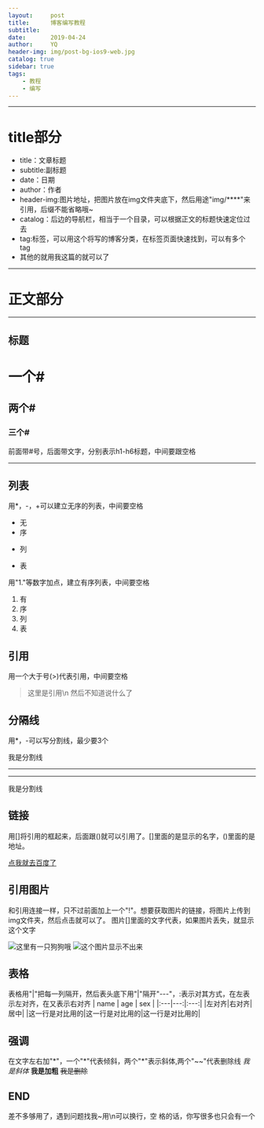 ```yaml
---
layout:     post
title:      博客编写教程
subtitle:   
date:       2019-04-24
author:     YQ
header-img: img/post-bg-ios9-web.jpg
catalog: true
sidebar: true
tags:
    - 教程
    - 编写
---
```


***
# title部分

* title：文章标题
* subtitle:副标题
* date：日期
* author：作者
* header-img:图片地址，把图片放在img文件夹底下，然后用途"img/****"来引用，后缀不能省略哦~
* catalog：后边的导航栏，相当于一个目录，可以根据正文的标题快速定位过去
* tag:标签，可以用这个将写的博客分类，在标签页面快速找到，可以有多个tag
* 其他的就用我这篇的就可以了

***
# 正文部分

***

## 标题 

#   一个#
##  两个#
### 三个#

前面带\#号，后面带文字，分别表示h1-h6标题，中间要跟空格

***

## 列表

用\*，\-，\+可以建立无序的列表，中间要空格

* 无
* 序
- 列
+ 表

用"1."等数字加点，建立有序列表，中间要空格
1. 有
2. 序
3. 列
4. 表

## 引用

用一个大于号(\>)代表引用，中间要空格
> 这里是引用\n
> 然后不知道说什么了

## 分隔线

用\*，\-可以写分割线，最少要3个

我是分割线
***
---
我是分割线

## 链接

用[]将引用的框起来，后面跟()就可以引用了。[]里面的是显示的名字，()里面的是地址。

[点我就去百度了](http://www.bai.com)

## 引用图片

和引用连接一样，只不过前面加上一个"\!"。想要获取图片的链接，将图片上传到img文件夹，然后点击就可以了。
图片[]里面的文字代表，如果图片丢失，就显示这个文字

![这里有一只狗狗哦](https://yangqi1789.github.io/img/dog.jpg?cache-bust=1556012952044)
![这个图片显示不出来](http://luanxiede)

## 表格

表格用"|"把每一列隔开，然后表头底下用"|"隔开"---"，:表示对其方式，在左表示左对齐，在又表示右对齐
| name | age | sex |
|:---|---:|:---:|
|左对齐|右对齐|居中|
|这一行是对比用的|这一行是对比用的|这一行是对比用的|

## 强调

在文字左右加"\*"，一个"\*"代表倾斜，两个"\*"表示斜体,两个"~~"代表删除线
*我是斜体*
**我是加粗**
~~我是删除~~

## END

差不多够用了，遇到问题找我~用\\n可以换行，空      格的话，你写很多也只会有一个
